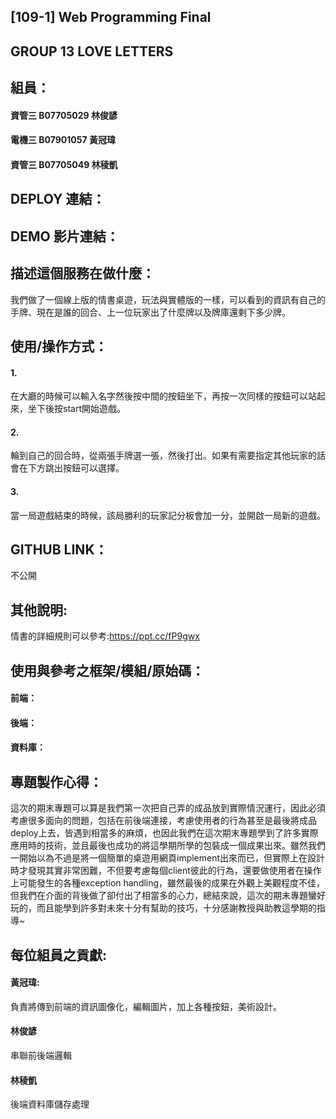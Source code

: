 ## [109-1] Web Programming Final
## GROUP 13 LOVE LETTERS
## 組員：
#### 資管三 B07705029 林俊諺
#### 電機三 B07901057 黃冠瑋 
#### 資管三 B07705049 林稜凱
## DEPLOY 連結：
## DEMO 影片連結：
## 描述這個服務在做什麼：
我們做了一個線上版的情書桌遊，玩法與實體版的一樣，可以看到的資訊有自己的手牌、現在是誰的回合、上一位玩家出了什麼牌以及牌庫還剩下多少牌。
## 使用/操作方式：
#### 1.
在大廳的時候可以輸入名字然後按中間的按鈕坐下，再按一次同樣的按鈕可以站起來，坐下後按start開始遊戲。
#### 2. 
輪到自己的回合時，從兩張手牌選一張，然後打出。如果有需要指定其他玩家的話會在下方跳出按鈕可以選擇。
#### 3.
當一局遊戲結束的時候，該局勝利的玩家記分板會加一分，並開啟一局新的遊戲。
## GITHUB LINK：
不公開
## 其他說明:
情書的詳細規則可以參考:https://ppt.cc/fP9gwx
## 使用與參考之框架/模組/原始碼：
#### 前端：
#### 後端：
#### 資料庫：
## 專題製作心得：

這次的期末專題可以算是我們第一次把自己弄的成品放到實際情況運行，因此必須考慮很多面向的問題，包括在前後端連接，考慮使用者的行為甚至是最後將成品deploy上去，皆遇到相當多的麻煩，也因此我們在這次期末專題學到了許多實際應用時的技術，並且最後也成功的將這學期所學的包裝成一個成果出來。雖然我們一開始以為不過是將一個簡單的桌遊用網頁implement出來而已，但實際上在設計時才發現其實非常困難，不但要考慮每個client彼此的行為，還要做使用者在操作上可能發生的各種exception handling，雖然最後的成果在外觀上美觀程度不佳，但我們在介面的背後做了卻付出了相當多的心力，總結來說，這次的期末專題蠻好玩的，而且能學到許多對未來十分有幫助的技巧，十分感謝教授與助教這學期的指導~
## 每位組員之貢獻:
#### 黃冠瑋:
負責將傳到前端的資訊圖像化，編輯圖片，加上各種按鈕，美術設計。
#### 林俊諺
串聯前後端邏輯
#### 林稜凱
後端資料庫儲存處理
